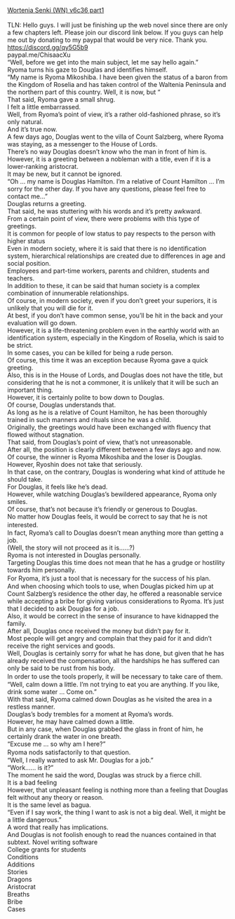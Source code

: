 [Wortenia Senki (WN) v6c36 part1](http://kuhakulightnoveltranslations.com/wortenia-senki-volume-6-chapter-36-part-1/)
<br/><br/>
TLN: Hello guys. I will just be finishing up the web novel since there are only a few chapters left. Please join our discord link below. If you guys can help me out by donating to my paypal that would be very nice. Thank you. <br/>
https://discord.gg/qy5G5b9<br/>
paypal.me/ChisaacXu<br/>
“Well, before we get into the main subject, let me say hello again.”<br/>
Ryoma turns his gaze to Douglas and identifies himself.<br/>
“My name is Ryoma Mikoshiba. I have been given the status of a baron from the Kingdom of Roselia and has taken control of the Waltenia Peninsula and the northern part of this country. Well, it is now, but “<br/>
That said, Ryoma gave a small shrug.<br/>
I felt a little embarrassed. <br/>
Well, from Ryoma’s point of view, it’s a rather old-fashioned phrase, so it’s only natural.<br/>
And it’s true now.<br/>
A few days ago, Douglas went to the villa of Count Salzberg, where Ryoma was staying, as a messenger to the House of Lords.<br/>
There’s no way Douglas doesn’t know who the man in front of him is. <br/>
However, it is a greeting between a nobleman with a title, even if it is a lower-ranking aristocrat.<br/>
It may be new, but it cannot be ignored.<br/>
“Oh … my name is Douglas Hamilton. I’m a relative of Count Hamilton … I’m sorry for the other day. If you have any questions, please feel free to contact me…”<br/>
Douglas returns a greeting.<br/>
That said, he was stuttering with his words and it’s pretty awkward.<br/>
From a certain point of view, there were problems with this type of greetings.<br/>
It is common for people of low status to pay respects to the person with higher status<br/>
Even in modern society, where it is said that there is no identification system, hierarchical relationships are created due to differences in age and social position.<br/>
Employees and part-time workers, parents and children, students and teachers.<br/>
In addition to these, it can be said that human society is a complex combination of innumerable relationships.<br/>
Of course, in modern society, even if you don’t greet your superiors, it is unlikely that you will die for it.<br/>
At best, if you don’t have common sense, you’ll be hit in the back and your evaluation will go down.<br/>
However, it is a life-threatening problem even in the earthly world with an identification system, especially in the Kingdom of Roselia, which is said to be strict.<br/>
In some cases, you can be killed for being a rude person.<br/>
Of course, this time it was an exception because Ryoma gave a quick greeting.<br/>
Also, this is in the House of Lords, and Douglas does not have the title, but considering that he is not a commoner, it is unlikely that it will be such an important thing.<br/>
However, it is certainly polite to bow down to Douglas.<br/>
Of course, Douglas understands that.<br/>
As long as he is a relative of Count Hamilton, he has been thoroughly trained in such manners and rituals since he was a child.<br/>
Originally, the greetings would have been exchanged with fluency that flowed without stagnation.<br/>
That said, from Douglas’s point of view, that’s not unreasonable.<br/>
After all, the position is clearly different between a few days ago and now.<br/>
Of course, the winner is Ryoma Mikoshiba and the loser is Douglas.<br/>
However, Ryoshin does not take that seriously.<br/>
In that case, on the contrary, Douglas is wondering what kind of attitude he should take.<br/>
For Douglas, it feels like he’s dead.<br/>
However, while watching Douglas’s bewildered appearance, Ryoma only smiles.<br/>
Of course, that’s not because it’s friendly or generous to Douglas.<br/>
No matter how Douglas feels, it would be correct to say that he is not interested.　<br/>
In fact, Ryoma’s call to Douglas doesn’t mean anything more than getting a job.<br/>
(Well, the story will not proceed as it is……?)<br/>
Ryoma is not interested in Douglas personally.<br/>
Targeting Douglas this time does not mean that he has a grudge or hostility towards him personally.<br/>
For Ryoma, it’s just a tool that is necessary for the success of his plan.　　<br/>
And when choosing which tools to use, when Douglas picked him up at Count Salzberg’s residence the other day, he offered a reasonable service while accepting a bribe for giving various considerations to Ryoma. It’s just that I decided to ask Douglas for a job.<br/>
Also, it would be correct in the sense of insurance to have kidnapped the family.<br/>
After all, Douglas once received the money but didn’t pay for it.<br/>
Most people will get angry and complain that they paid for it and didn’t receive the right services and goods.<br/>
Well, Douglas is certainly sorry for what he has done, but given that he has already received the compensation, all the hardships he has suffered can only be said to be rust from his body.<br/>
In order to use the tools properly, it will be necessary to take care of them.　<br/>
“Well, calm down a little. I’m not trying to eat you are anything. If you like, drink some water … Come on.”<br/>
With that said, Ryoma calmed down Douglas as he visited the area in a restless manner.<br/>
Douglas’s body trembles for a moment at Ryoma’s words.<br/>
However, he may have calmed down a little.<br/>
But in any case, when Douglas grabbed the glass in front of him, he certainly drank the water in one breath.<br/>
“Excuse me … so why am I here?”<br/>
Ryoma nods satisfactorily to that question.　<br/>
“Well, I really wanted to ask Mr. Douglas for a job.”<br/>
“Work…… is it?”<br/>
The moment he said the word, Douglas was struck by a fierce chill.<br/>
It is a bad feeling<br/>
However, that unpleasant feeling is nothing more than a feeling that Douglas felt without any theory or reason.<br/>
It is the same level as bagua.<br/>
“Even if I say work, the thing I want to ask is not a big deal. Well, it might be a little dangerous.”<br/>
A word that really has implications.<br/>
And Douglas is not foolish enough to read the nuances contained in that subtext. Novel writing software<br/>
College grants for students<br/>
Conditions<br/>
Additions<br/>
                 Stories<br/>
Dragons<br/>
Aristocrat<br/>
Breaths<br/>
Bribe<br/>
Cases<br/>
